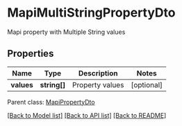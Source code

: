 # MapiMultiStringPropertyDto

Mapi property with Multiple String values

## Properties
Name | Type | Description | Notes
---- | ---- | ----------- | -----
**values** | **string[]** | Property values | [optional] 

 Parent class: [MapiPropertyDto](MapiPropertyDto.md)



[[Back to Model list]](README.md#documentation-for-models) [[Back to API list]](README.md#documentation-for-api-endpoints) [[Back to README]](README.md)

